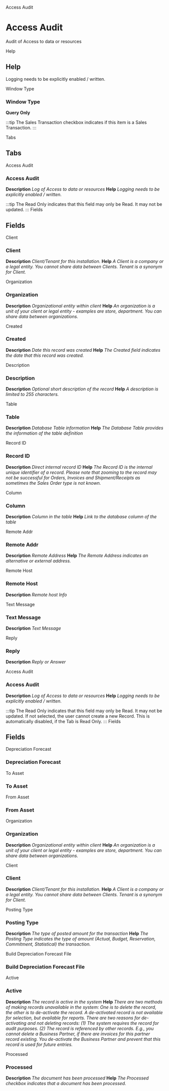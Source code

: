 
Access Audit
# Access Audit


Audit of Access to data or resources

Help
## Help

Logging needs to be explicitly enabled / written.

Window Type
### Window Type

**Query Only**

:::tip
The Sales Transaction checkbox indicates if this item is a Sales Transaction.
:::

Tabs
## Tabs


Access Audit
### Access Audit

**Description**
 *Log of Access to data or resources*
**Help**
 *Logging needs to be explicitly enabled / written.*

:::tip
The Read Only indicates that this field may only be Read.  It may not be updated.
:::
Fields
## Fields


Client
### Client

**Description**
 *Client/Tenant for this installation.*
**Help**
 *A Client is a company or a legal entity. You cannot share data between Clients. Tenant is a synonym for Client.*

Organization
### Organization

**Description**
 *Organizational entity within client*
**Help**
 *An organization is a unit of your client or legal entity - examples are store, department. You can share data between organizations.*

Created
### Created

**Description**
 *Date this record was created*
**Help**
 *The Created field indicates the date that this record was created.*

Description
### Description

**Description**
 *Optional short description of the record*
**Help**
 *A description is limited to 255 characters.*

Table
### Table

**Description**
 *Database Table information*
**Help**
 *The Database Table provides the information of the table definition*

Record ID
### Record ID

**Description**
 *Direct internal record ID*
**Help**
 *The Record ID is the internal unique identifier of a record. Please note that zooming to the record may not be successful for Orders, Invoices and Shipment/Receipts as sometimes the Sales Order type is not known.*

Column
### Column

**Description**
 *Column in the table*
**Help**
 *Link to the database column of the table*

Remote Addr
### Remote Addr

**Description**
 *Remote Address*
**Help**
 *The Remote Address indicates an alternative or external address.*

Remote Host
### Remote Host

**Description**
 *Remote host Info*

Text Message
### Text Message

**Description**
 *Text Message*

Reply
### Reply

**Description**
 *Reply or Answer*

Access Audit
### Access Audit

**Description**
 *Log of Access to data or resources*
**Help**
 *Logging needs to be explicitly enabled / written.*

:::tip
The Read Only indicates that this field may only be Read.  It may not be updated.
If not selected, the user cannot create a new Record.  This is automatically disabled, if the Tab is Read Only.
:::
Fields
## Fields


Depreciation Forecast
### Depreciation Forecast


To Asset
### To Asset


From Asset
### From Asset


Organization
### Organization

**Description**
 *Organizational entity within client*
**Help**
 *An organization is a unit of your client or legal entity - examples are store, department. You can share data between organizations.*

Client
### Client

**Description**
 *Client/Tenant for this installation.*
**Help**
 *A Client is a company or a legal entity. You cannot share data between Clients. Tenant is a synonym for Client.*

Posting Type
### Posting Type

**Description**
 *The type of posted amount for the transaction*
**Help**
 *The Posting Type indicates the type of amount (Actual, Budget, Reservation, Commitment, Statistical) the transaction.*

Build Depreciation Forecast File
### Build Depreciation Forecast File


Active
### Active

**Description**
 *The record is active in the system*
**Help**
 *There are two methods of making records unavailable in the system: One is to delete the record, the other is to de-activate the record. A de-activated record is not available for selection, but available for reports.
There are two reasons for de-activating and not deleting records:
(1) The system requires the record for audit purposes.
(2) The record is referenced by other records. E.g., you cannot delete a Business Partner, if there are invoices for this partner record existing. You de-activate the Business Partner and prevent that this record is used for future entries.*

Processed
### Processed

**Description**
 *The document has been processed*
**Help**
 *The Processed checkbox indicates that a document has been processed.*
